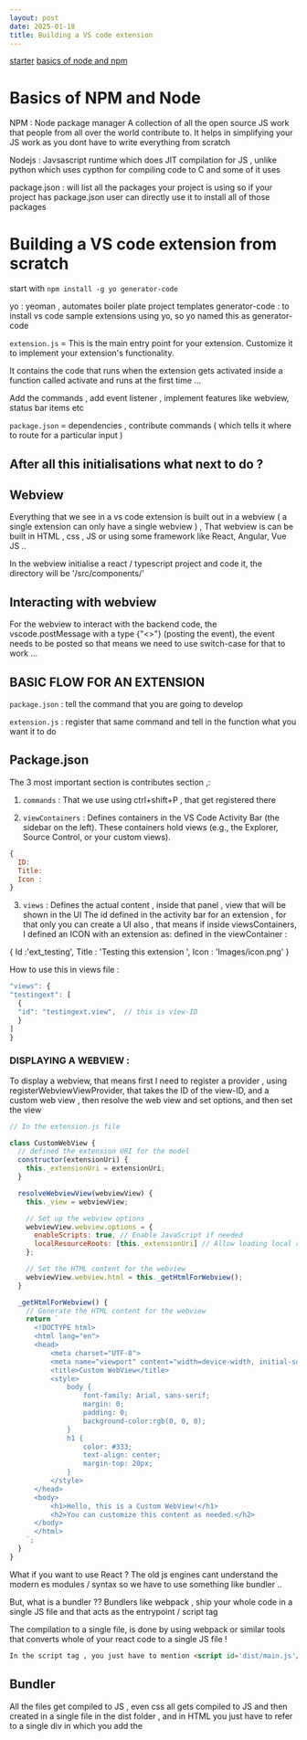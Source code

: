 ```yaml
---
layout: post
date: 2025-01-18
title: Building a VS code extension
---
```


[starter](https://www.youtube.com/watch?v=q5V4T3o3CXE)
[basics of node and npm](https://youtu.be/P3aKRdUyr0s?)

# Basics of NPM and Node

NPM : Node package manager 
A collection of all the open source JS work that people from all over the world contribute to. It helps in simplifying your JS work as you dont have to write everything from scratch 

Nodejs : 
Javsascript runtime which does JIT compilation for JS , unlike python which uses cypthon for compiling code to C and some of it uses 

package.json : will list all the packages your project is using so if your project has package.json user can directly use it to install all of those packages 

# Building a VS code extension from scratch 

start with `npm install -g yo generator-code`

yo : yeoman , automates boiler plate project templates 
generator-code : to install vs code sample extensions using yo, so yo named this as generator-code

`extension.js` = This is the main entry point for your extension. Customize it to implement your extension's functionality.

It contains the code that runs when the extension gets activated inside a function called activate and runs at the first time ... 

Add the commands , add event listener , implement features like webview, status bar items etc 

`package.json` = dependencies , contribute commands ( which tells it where to route for a particular input ) 

## After all this initialisations what next to do ? 

## Webview
Everything that we see in a vs code extension is built out in a webview ( a single extension can only have a single webview ) , 
That webview is can be built in HTML , css , JS or using some framework like React, Angular, Vue JS .. 

In the webview initialise a react / typescript project and code it, the directory will be '/src/components/'  


## Interacting with webview 
For the webview to interact with the backend code, the vscode.postMessage with a type {"<>"} (posting the event), the event needs to be posted so that means we need to use switch-case for that to work ...


## BASIC FLOW FOR AN EXTENSION 

`package.json` : tell the command that you are going to develop

`extension.js` : register that same command and tell in the function what you want it to do 


## Package.json
The 3 most important section is contributes section ,: 

1. `commands` : That we use using ctrl+shift+P , that get registered there

2. `viewContainers` : Defines containers in the VS Code Activity Bar (the sidebar on the left). These containers hold views (e.g., the Explorer, Source Control, or your custom views).

```javascript
{
  ID: 
  Title: 
  Icon : 
}
```

3. `views` : Defines the actual content , inside that panel , view that will be shown in the UI
The id defined in the activity bar for an extension , for that only you can create a UI also , that means if inside viewsContainers, I defined an ICON with an extension as:
defined in the viewContainer :

{
Id :'ext_testing',
Title : 'Testing this extension ',
Icon : 'Images/icon.png' 
}

How to use this in views file : 

```javascript
"views": {
"testingext": [
  {
  "id": "testingext.view",  // this is view-ID
  }
]
}
```

### DISPLAYING A WEBVIEW :
To display a webview, that means first I need to register a provider , using registerWebviewViewProvider, that takes the ID of the view-ID, and a custom web view , then resolve the web view and set options, and then set the view  


```javascript
// In the extension.js file 

class CustomWebView {
  // defined the extension URI for the model  
  constructor(extensionUri) {
    this._extensionUri = extensionUri;
  }

  resolveWebviewView(webviewView) {
    this._view = webviewView;

    // Set up the webview options
    webviewView.webview.options = {
      enableScripts: true, // Enable JavaScript if needed
      localResourceRoots: [this._extensionUri] // Allow loading local resources from the extension URI
    };

    // Set the HTML content for the webview
    webviewView.webview.html = this._getHtmlForWebview();
  }

  _getHtmlForWebview() {
    // Generate the HTML content for the webview
    return `
      <!DOCTYPE html>
      <html lang="en">
      <head>
          <meta charset="UTF-8">
          <meta name="viewport" content="width=device-width, initial-scale=1.0">
          <title>Custom WebView</title>
          <style>
              body {
                  font-family: Arial, sans-serif;
                  margin: 0;
                  padding: 0;
                  background-color:rgb(0, 0, 0);
              }
              h1 {
                  color: #333;
                  text-align: center;
                  margin-top: 20px;
              }
          </style>
      </head>
      <body>
          <h1>Hello, this is a Custom WebView!</h1>
          <h2>You can customize this content as needed.</h2>
      </body>
      </html>
    `;
  }
}


```

What if you want to use React ? 
The old js engines cant understand the modern es modules / syntax so we have to use something like bundler .. 

But, what is a bundler ?? 
Bundlers like webpack , ship your whole code in a single JS file and that acts as the entrypoint / script tag 


The compilation to a single file, is done by using webpack or similar tools that converts whole of your react code to a single JS file !

```html
In the script tag , you just have to mention <script id='dist/main.js'/> !! That is the compiled main.js file 
``` 

## Bundler

All the files get compiled to JS , even css all gets compiled to JS and then created in a single file in the dist folder , and in HTML you just have to refer to a single div in which you add the <script src="bundle.js">   

That's it ... This is how you use react in a webview in a vsc extension 

In Webpack, a loader is a tool or plugin that processes and transforms files (like JavaScript, CSS, images, etc.) before they are bundled into the final output.

### Loader 

A loader in Webpack is a mechanism that allows you to preprocess files as they are imported or loaded into your project. Loaders transform these files into modules that can be included in your application's dependency graph. For example:

1. Compiling TypeScript to JavaScript.
2. Transforming SASS/SCSS to CSS.

### Types of loader 

1. babel-loader
2. style-loader
3. css-loader

What they do is convert the complex coding file code to simple 2 (css , js) / simplify them

complex file ( like typescript , css )  => loader => (easy files) => webpack ( makes it to a single file) 

Webpack makes it all in a single file .. 

### Custom Scripts
Using `npm run` we can run the custom scripts which we define inside the scripts section in the `package.json`   

## Extension.js
Tree views != Webview , they are both seperate things 

[Tree View](https://code.visualstudio.com/api/extension-guides/tree-view) 

[Web view](https://stackoverflow.com/questions/77978393/visual-studio-code-webview-provider)


## FLOW FOR AN EXTENSION 

UI has the buttons, textarea , dropdowns , etc .. 
The user interact with these values and these values are linked to the 'postMessage' .. the interactions with the frontend are sent to the backend i.e. extension using the post Message ( kind of a post request )  

`package.json` : the commands name for the extension (register command / webview). In package.json we register the commands name that the project has with the description of what it does  ( like the endpoint declaration )   

`extension.js` : In this we register the command mentioned in package.json and tell the functionality of that command, 

webview.onDidReceiveMessage() , this takes in the data and classifies using switch-case to tell what to do .. 


## Typescript 
Interface in React = enum in python 






































